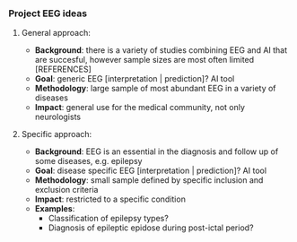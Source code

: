 
### Project EEG ideas

1. General approach:
	- **Background**: there is a variety of studies combining EEG and AI that are succesful, however sample sizes are most often limited [REFERENCES]
	- **Goal**: generic EEG [interpretation | prediction]? AI tool
	- **Methodology**: large sample of most abundant EEG in a variety of diseases
	- **Impact**: general use for the medical community, not only neurologists



2. Specific approach:
	- **Background**: EEG is an essential in the diagnosis and follow up of some diseases, e.g. epilepsy
	- **Goal**: disease specific EEG [interpretation | prediction]? AI tool
	- **Methodology**: small sample defined by specific inclusion and exclusion criteria
	- **Impact**: restricted to a specific condition
	- **Examples**:
		- Classification of epilepsy types?
		- Diagnosis of epileptic epidose during post-ictal period?
